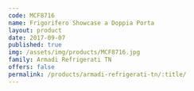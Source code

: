 ```yaml
---
code: MCF8716
name: Frigorifero Showcase a Doppia Porta
layout: product
date: 2017-09-07
published: true
img: /assets/img/products/MCF8716.jpg
family: Armadi Refrigerati TN
offers: false
permalink: /products/armadi-refrigerati-tn/:title/
---
```

